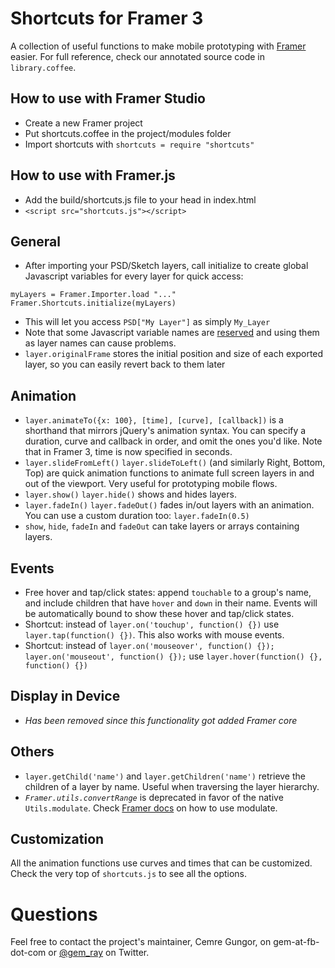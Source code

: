 # Shortcuts for Framer 3

A collection of useful functions to make mobile prototyping with [Framer](http://www.framerjs.com/) easier.  For full reference, check our annotated source code in `library.coffee`.

## How to use with Framer Studio

* Create a new Framer project
* Put shortcuts.coffee in the project/modules folder
* Import shortcuts with `shortcuts = require "shortcuts"`

## How to use with Framer.js

* Add the build/shortcuts.js file to your head in index.html
* `<script src="shortcuts.js"></script>`

## General
* After importing your PSD/Sketch layers, call initialize to create global Javascript variables for every layer for quick access:
    
```
myLayers = Framer.Importer.load "..."
Framer.Shortcuts.initialize(myLayers)
```

* This will let you access `PSD["My Layer"]` as simply `My_Layer`
* Note that some Javascript variable names are [reserved](http://www.javascripter.net/faq/reserved.htm) and using them as layer names can cause problems. 
* `layer.originalFrame` stores the initial position and size of each exported layer, so you can easily revert back to them later

## Animation
* `layer.animateTo({x: 100}, [time], [curve], [callback])` is a shorthand that mirrors jQuery's animation syntax. You can specify a duration, curve and callback in order, and omit the ones you'd like. Note that in Framer 3, time is now specified in seconds.
* `layer.slideFromLeft()` `layer.slideToLeft()` (and similarly Right, Bottom, Top) are quick animation functions to animate full screen layers in and out of the viewport. Very useful for prototyping mobile flows.
* `layer.show()` `layer.hide()` shows and hides layers.
* `layer.fadeIn()` `layer.fadeOut()` fades in/out layers with an animation. You can use a custom duration too: `layer.fadeIn(0.5)`
* `show`, `hide`, `fadeIn` and `fadeOut` can take layers or arrays containing layers.

## Events
* Free hover and tap/click states: append `touchable` to a group's name, and include children that have `hover` and `down` in their name. Events will be automatically bound to show these hover and tap/click states.
* Shortcut: instead of `layer.on('touchup', function() {})` use `layer.tap(function() {})`. This also works with mouse events.
* Shortcut: instead of `layer.on('mouseover', function() {}); layer.on('mouseout', function() {});` use `layer.hover(function() {}, function() {})`

## Display in Device
* *Has been removed since this functionality got added  Framer core*

## Others
* `layer.getChild('name')` and `layer.getChildren('name')` retrieve the children of a layer by name. Useful when traversing the layer hierarchy.
* *`Framer.utils.convertRange`* is deprecated in favor of the native `Utils.modulate`. Check [Framer docs](http://framerjs.com/docs/#utils.modulate) on how to use modulate.

## Customization
All the animation functions use curves and times that can be customized. Check the very top of `shortcuts.js` to see all the options.

# Questions

Feel free to contact the project's maintainer, Cemre Gungor, on gem-at-fb-dot-com or [@gem_ray](https://twitter.com/gem_ray) on Twitter.

